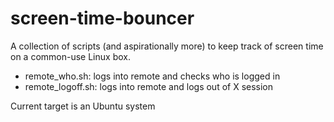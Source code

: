 # screen-time-bouncer

A collection of scripts (and aspirationally more) to keep track of screen time on a common-use Linux box.

* remote_who.sh:  logs into remote and checks who is logged in
* remote_logoff.sh:  logs into remote and logs out of X session

Current target is an Ubuntu system
